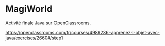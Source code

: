 # MagiWorld

Activité finale Java sur OpenClassrooms.

https://openclassrooms.com/fr/courses/4989236-apprenez-l-objet-avec-java/exercises/2660#/step1
